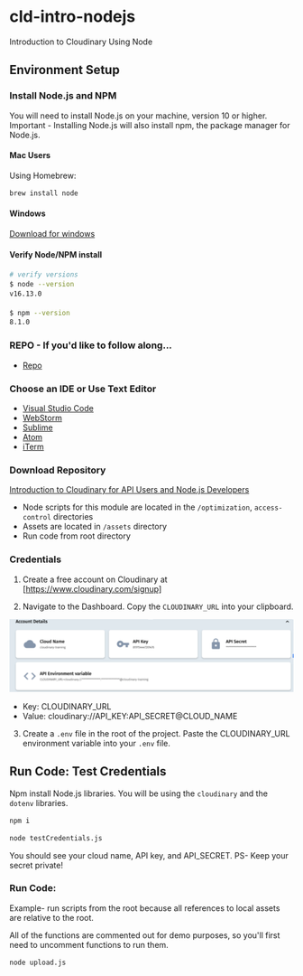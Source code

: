 # cld-intro-nodejs
Introduction to Cloudinary Using Node

## Environment Setup

### Install Node.js and NPM
You will need to install Node.js on your machine, version 10 or higher.
 Important - Installing Node.js will also install npm, the package manager for Node.js.

#### Mac Users
Using Homebrew:

```bash
brew install node
```

#### Windows
[Download for windows](https://nodejs.org/en/download/)

#### Verify Node/NPM install

```bash
# verify versions
$ node --version
v16.13.0

$ npm --version
8.1.0
```

### REPO - If you'd like to follow along...
- [Repo](https://github.com/cloudinary-training/cld-intro-nodejs)

### Choose an IDE or Use Text Editor

- [Visual Studio Code](https://code.visualstudio.com/download) 
- [WebStorm](https://www.jetbrains.com/webstorm/) 
- [Sublime](https://www.sublimetext.com/) 
- [Atom](https://atom.io/) 
- [iTerm](https://iterm2.com/) 

### Download Repository

[Introduction to Cloudinary for API Users and Node.js Developers](https://github.com/cloudinary-training/cld-intro-nodejs)

- Node scripts for this module are located in the  `/optimization`, `access-control` directories
- Assets are located in `/assets` directory
- Run code from root directory 

### Credentials

1. Create a free account on Cloudinary at [https://www.cloudinary.com/signup]

2. Navigate to the Dashboard. Copy the `CLOUDINARY_URL` into your clipboard.

![Dashboard](/assets/env_variable.png)

- Key: CLOUDINARY_URL
- Value: cloudinary://API_KEY:API_SECRET@CLOUD_NAME


3. Create a `.env` file in the root of the project. Paste the CLOUDINARY_URL environment variable into your `.env` file.

## Run Code: Test Credentials

Npm install Node.js libraries. You will be using the `cloudinary` and the `dotenv` libraries.

```bash
npm i
```

```bash
node testCredentials.js
```
You should see your cloud name, API key, and API_SECRET. PS- Keep your secret private!

### Run Code:
Example- run scripts from the root because all references to local assets are relative to the root.

All of the functions are commented out for demo purposes, so you'll first need to uncomment functions to run them.

```bash
node upload.js
```

